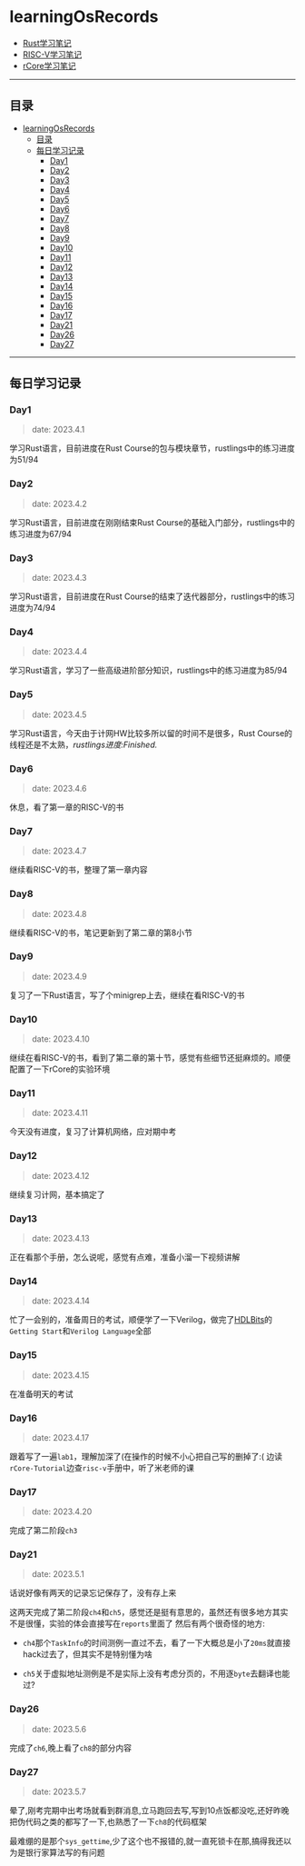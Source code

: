 # learningOsRecords

- [Rust学习笔记](./rustnotes.md)
- [RISC-V学习笔记](./risc_vnotes.md)
- [rCore学习笔记](rCore.md)

---

## 目录

- [learningOsRecords](#learningosrecords)
  - [目录](#目录)
  - [每日学习记录](#每日学习记录)
    - [Day1](#day1)
    - [Day2](#day2)
    - [Day3](#day3)
    - [Day4](#day4)
    - [Day5](#day5)
    - [Day6](#day6)
    - [Day7](#day7)
    - [Day8](#day8)
    - [Day9](#day9)
    - [Day10](#day10)
    - [Day11](#day11)
    - [Day12](#day12)
    - [Day13](#day13)
    - [Day14](#day14)
    - [Day15](#day15)
    - [Day16](#day16)
    - [Day17](#day17)
    - [Day21](#day21)
    - [Day26](#day26)
    - [Day27](#day27)


---

## 每日学习记录

### Day1

> date: 2023.4.1

学习Rust语言，目前进度在Rust Course的包与模块章节，rustlings中的练习进度为51/94

### Day2

> date: 2023.4.2

学习Rust语言，目前进度在刚刚结束Rust Course的基础入门部分，rustlings中的练习进度为67/94

### Day3

> date: 2023.4.3

学习Rust语言，目前进度在Rust Course的结束了迭代器部分，rustlings中的练习进度为74/94

### Day4

> date: 2023.4.4

学习Rust语言，学习了一些高级进阶部分知识，rustlings中的练习进度为85/94

### Day5

> date: 2023.4.5

学习Rust语言，今天由于计网HW比较多所以留的时间不是很多，Rust Course的线程还是不太熟，*rustlings进度:Finished.*

### Day6

> date: 2023.4.6

休息，看了第一章的RISC-V的书

### Day7

> date: 2023.4.7

继续看RISC-V的书，整理了第一章内容

### Day8

> date: 2023.4.8

继续看RISC-V的书，笔记更新到了第二章的第8小节

### Day9

> date: 2023.4.9

复习了一下Rust语言，写了个minigrep上去，继续在看RISC-V的书

### Day10

> date: 2023.4.10

继续在看RISC-V的书，看到了第二章的第十节，感觉有些细节还挺麻烦的。顺便配置了一下rCore的实验环境

### Day11

> date: 2023.4.11

今天没有进度，复习了计算机网络，应对期中考

### Day12

> date: 2023.4.12

继续复习计网，基本搞定了

### Day13

> date: 2023.4.13

正在看那个手册，怎么说呢，感觉有点难，准备小溜一下视频讲解

### Day14

> date: 2023.4.14

忙了一会别的，准备周日的考试，顺便学了一下Verilog，做完了[HDLBits](https://hdlbits.01xz.net/wiki/Main_Page)的`Getting Start`和`Verilog Language`全部

### Day15

> date: 2023.4.15

在准备明天的考试

### Day16

> date: 2023.4.17

跟着写了一遍`lab1`，理解加深了(在操作的时候不小心把自己写的删掉了:(
边读`rCore-Tutorial`边查`risc-v`手册中，听了米老师的课

### Day17

> date: 2023.4.20

完成了第二阶段`ch3`

### Day21

> date: 2023.5.1

话说好像有两天的记录忘记保存了，没有存上来

这两天完成了第二阶段`ch4`和`ch5`，感觉还是挺有意思的，虽然还有很多地方其实不是很懂，实验的体会直接写在`reports`里面了
然后有两个很奇怪的地方:
- `ch4`那个`TaskInfo`的时间测例一直过不去，看了一下大概总是小了`20ms`就直接hack过去了，但其实不是特别懂为啥

- `ch5`关于虚拟地址测例是不是实际上没有考虑分页的，不用逐`byte`去翻译也能过?

### Day26

> date: 2023.5.6

完成了`ch6`,晚上看了`ch8`的部分内容

### Day27

> date: 2023.5.7

晕了,刚考完期中出考场就看到群消息,立马跑回去写,写到10点饭都没吃,还好昨晚把伪代码之类的都写了一下,也熟悉了一下`ch8`的代码框架

最难绷的是那个`sys_gettime`,少了这个也不报错的,就一直死锁卡在那,搞得我还以为是银行家算法写的有问题